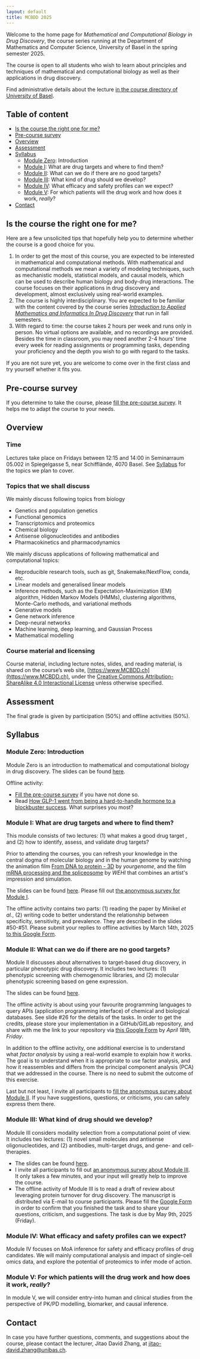 ```yaml
---
layout: default
title: MCBDD 2025
---
```


Welcome to the home page for _Mathematical and Computational Biology in Drug
Discovery_, the course series running at the Department of Mathematics and
Computer Science, University of Basel in the spring semester 2025.

The course is open to all students who wish to learn about principles and
techniques of mathematical and computational biology as well as their
applications in drug discovery.

Find administrative details about the lecture [in the course directory of University of Basel](https://vorlesungsverzeichnis.unibas.ch/en/course-directory?id=289361).

## Table of content

- [Is the course the right one for me?](#preparation)
- [Pre-course survey](#pre-course-survey)
- [Overview](#overview)
- [Assessment](#assessment)
- [Syllabus](#syllabus)
   - [Module Zero](#module0): Introduction
   - [Module I](#modulei): What are drug targets and where to find them?
   - [Module II](#moduleii): What can we do if there are no good targets?
   - [Module III](#moduleiii): What kind of drug should we develop?
   - [Module IV](#moduleiv): What efficacy and safety profiles can we expect?
   - [Module V](#modulev): For which patients will the drug work and how does it work, *really*?
- [Contact](#contact)


<p id="preparation"></p>

## Is the course the right one for me?

Here are a few unsolicited tips that hopefully help you to determine whether the course is a good choice for you.

1. In order to get the most of this course, you are expected to be interested in mathematical and computational methods. With mathematical and computational methods we mean a variety of modeling techniques, such as mechanistic models, statistical models, and causal models, which can be used to describe human biology and body-drug interactions. The course focuses on their applications in drug discovery and development, almost exclusively using real-world examples.
2. The course is highly interdisciplinary. You are expected to be familiar with the content covered by the course series [*Introduction to Applied Mathematics and Informatics In Drug Discovery*](https://www.amidd.ch) that run in fall semesters.
3. With regard to time: the course takes 2 hours per week and runs only in person. No virtual options are available, and no recordings are provided. Besides the time in classroom, you may need another 2-4 hours' time every week for reading assignments or programming tasks, depending your proficiency and the depth you wish to go with regard to the tasks.

If you are not sure yet, you are welcome to come over in the first class and try yourself whether it fits you.


## Pre-course survey

If you determine to take the course, please [fill the pre-course survey](https://forms.gle/S39ww8tkxmjX7ZXX9). It helps me to adapt the course to your needs.

## Overview

### Time

Lectures take place on Fridays between 12:15 and 14:00 in Seminarraum 05.002 in Spiegelgasse 5, near Schifflände, 4070 Basel. See [Syllabus](#syllabus) for the topics we plan to cover.

<a name="topics"></a>

### Topics that we shall discuss

We mainly discuss following topics from biology

* Genetics and population genetics
* Functional genomics
* Transcriptomics and proteomics
* Chemical biology
* Antisense oligonucleotides and antibodies
* Pharmacokinetics and pharmacodynamics

We mainly discuss applications of following mathematical and computational topics:

* Reproducible research tools, such as git, Snakemake/NextFlow, conda, etc.
* Linear models and generalised linear models
* Inference methods, such as the Expectation-Maximization (EM) algorithm, Hidden Markov Models (HMMs), clustering algorithms, Monte-Carlo methods, and variational methods
* Generative models
* Gene network inference
* Deep-neural networks
* Machine learning, deep learning, and Gaussian Process
* Mathematical modelling


### Course material and licensing

Course material, including lecture notes, slides, and reading material, is
shared on the course’s web site, [https://www.MCBDD.ch](https://www.MCBDD.ch),
under the [Creative Commons Attribution-ShareAlike 4.0 Interactional
License](https://creativecommons.org/licenses/by-sa/4.0/) unless otherwise specified.

<a name="assessment"></a>

## Assessment

The final grade is given by participation (50%) and offline activities (50%).

## Syllabus

<a name="module0"></a>
### Module Zero: Introduction

Module Zero is an introduction to mathematical and computational biology in drug
discovery. The slides can be found [here](assets/2025/MCBDD-2025-Intro.pdf).


Offline activity:

* [Fill the pre-course survey](https://forms.gle/S39ww8tkxmjX7ZXX9) if you have
not done so.
* Read [How GLP-1 went from being a hard-to-handle hormone to a blockbuster success](assets/2025/Mullard-Knudsen-NRDD-2024.pdf). What surprises you most?


<a name="modulei"></a>

### Module I: What are drug targets and where to find them?

This module consists of two lectures: (1) what makes a good drug target , and
(2) how to identify, assess, and validate drug targets?

Prior to attending the courses, you can refresh your knowledge in the central
dogma of molecular biology and in the human genome by watching the animation
film [From DNA to protein - 3D](https://www.youtube.com/watch?v=gG7uCskUOrA) by
*yourgenome*, and the film [mRNA processing and the spliceosome](https://www.youtube.com/watch?v=OfeYFF85u-U&list=PLD0444BD542B4D7D9&index=27)
by *WEHI* that combines an artist's impression and simulation.

The slides can be found [here](assets/2025/MCBDD-2025-ModuleI.pdf). Please fill out [the anonymous survey for Module I](https://docs.google.com/forms/d/e/1FAIpQLSfSnKY_oXCGp7mrPRZ77R6seVvuNBGpqVIiIJ2dYK86FCswvQ/viewform?usp=sharing).

The offline activity contains two parts: (1) reading the paper by Minikel *et al.*, (2) writing code to better understand the relationship between specificity, sensitivity, and prevalence. They are described in the slides #50-#51. Please submit your replies to offline activities by March 14th, 2025 [to this Google Form](https://forms.gle/jEBr1CAg6UnmiE4t5).

<a name="moduleii"></a>

### Module II: What can we do if there are no good targets?

Module II discusses about alternatives to target-based drug discovery, in
particular phenotypic drug discovery. It includes two lectures: (1) phenotypic
screening with chemogenomic libraries, and (2) molecular phenotypic screening
based on gene expression.


The slides can be found [here](assets/2025/MCBDD-2025-ModuleII.pdf).

The offline activity is about using your favourite programming languages to query APIs (application programming interface) of chemical and biological databases. See slide #26 for the details of the tasks. In order to get the credits, please store your implementation in a GitHub/GitLab repository, and share with me the link to your repository via [this Google Form](https://docs.google.com/forms/d/e/1FAIpQLSfvoDiBuzwQE2D3HWDb-HES8v0MYI9ok8o93rZOjTtDJnduog/viewform?usp=sharing) by *April 18th, Friday*.

In addition to the offline activity, one additional exercise is to understand what *factor analysis* by using a real-world example to explain how it works. The goal is to understand when it is appropriate to use factor analysis, and how it reassembles and differs from the principal component analysis (PCA) that we addressed in the course. There is no need to submit the outcome of this exercise.

Last but not least, I invite all participants to [fill the anonymous survey about Module II](https://forms.gle/rS8N2ahVN3R8UWxj8). If you have suggestions, questions, or criticisms, you can safely express them there.

<a name="moduleiii"></a>

### Module III: What kind of drug should we develop?

Module III considers modality selection from a computational point of view. It
includes two lectures: (1) novel small molecules and antisense oligonucleotides,
and (2) antibodies, multi-target drugs, and gene- and cell-therapies.

* The slides can be found [here](assets/2025/MCBDD-2025-ModuleIII.pdf).
* I invite all participants to fill out [an anonymous survey about Module III](https://forms.gle/aiiFvJGhqBCCNY7d8). It only takes a few minutes, and your input will greatly help to improve the course.
* The offline activity of Module III is to read a draft of review about leveraging protein turnover for drug discovery. The manuscript is distributed via E-mail to course participants. Please fill the [Google Form](https://forms.gle/mFzEsykRCWDpv1rM7) in order to confirm that you finished the task and to share your questions, criticism, and suggestions. The task is due by May 9th, 2025 (Friday).

<a name="moduleiv"></a>

### Module IV: What efficacy and safety profiles can we expect?

Module IV focuses on MoA inference for safety and efficacy profiles of drug
candidates. We will mainly computational analysis and impact of single-cell
omics data, and explore the potential of proteomics to infer mode of action.


<a name="modulev"></a>

### Module V: For which patients will the drug work and how does it work, *really*?

In module V, we will consider entry-into human and clinical studies from the perspective of PK/PD modelling, biomarker, and causal inference.

## Contact

In case you have further questions, comments, and suggestions about the course,
please contact the lecturer, Jitao David Zhang, at
[jitao-david.zhang@unibas.ch](mailto:jitao-david.zhang@unibas.ch).
